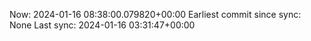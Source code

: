 Now: 2024-01-16 08:38:00.079820+00:00 Earliest commit since sync: None Last sync: 2024-01-16 03:31:47+00:00
